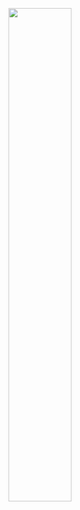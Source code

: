 
<div align="center">

<a><img src="https://readme-typing-svg.herokuapp.com?font=Exo+2&size=24&duration=2000&pause=1000&color=234D20&background=FFFFFF&center=true&vCenter=true&random=false&width=600&height=150&lines=Hi,+I'm+Ricardo+Yang+%F0%9F%91%8B;Welcome+to+my+Github+%F0%9F%A7%91%E2%80%8D%F0%9F%92%BB;" width=50%></a>

</div>





